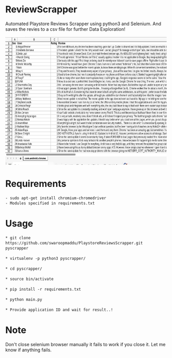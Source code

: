 # ReviewScrapper

Automated Playstore Reviews Scrapper using python3 and Selenium. And saves the revies to a csv file for further Data Exploration!

<p align="center">
  <img src="screenshot.png" height="400" width="712" />
</p>

# Requirements

    
    - sudo apt-get install chromium-chromedriver
    - Modules specified in requirements.txt

    

# Usage

    
    * git clone https://github.com/swaroopmaddu/PlaystoreReviewsScrapper.git pyscrapper

    * virtualenv -p python3 pyscrapper/
    
    * cd pyscrapper/

    * source bin/activate

    * pip install -r requirements.txt 

    * python main.py

    * Provide application ID and wait for result..!
   

# Note
  Don't close selenium browser manually it fails to work if you close it.
  Let me know if anything fails.
